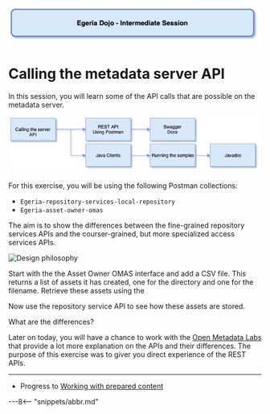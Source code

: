 <!-- SPDX-License-Identifier: CC-BY-4.0 -->
<!-- Copyright Contributors to the ODPi Egeria project 2020. -->

![Blue - Intermediate sessions](egeria-dojo-session-coding-blue-intermediate-session.png)

# Calling the metadata server API

In this session, you will learn some of the API calls that are possible on the metadata server.

![Calling API Content](egeria-dojo-day-1-3-2-2-calling-server-api.png)

For this exercise, you will be using the following Postman collections:
* `Egeria-repository-services-local-repository`
* `Egeria-asset-owner-omas`

The aim is to show the differences between the fine-grained repository services APIs and the 
courser-grained, but more specialized access services APIs.

![Design philosophy](/egeria-docs/guides/developer/design-philosophy-omas-omrs.png)

Start with the the Asset Owner OMAS interface and add a CSV file.  This returns a list of assets it has created,
one for the directory and one for the filename.  Retrieve these assets using the 

Now use the repository service API to see how these assets are stored.

What are the differences?

Later on today, you will have a chance to work with the [Open Metadata Labs](/egeria-docs/education/open-metadata-labs/overview)
that provide a lot more explanation on the APIs and their differences.
The purpose of this exercise was to giver you direct experience of the REST APIs.

----
* Progress to [Working with prepared content](egeria-dojo-day-1-3-2-3-working-with-archives.md)

---8<-- "snippets/abbr.md"
